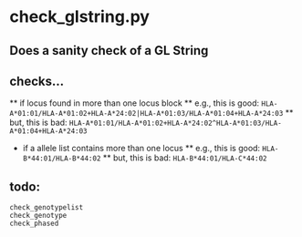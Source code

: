 # check_glstring.py

## Does a sanity check of a GL String

## checks...
** if locus found in more than one locus block
**  e.g., this is good:
  `HLA-A*01:01/HLA-A*01:02+HLA-A*24:02|HLA-A*01:03/HLA-A*01:04+HLA-A*24:03`
** but, this is bad:
 `HLA-A*01:01/HLA-A*01:02+HLA-A*24:02^HLA-A*01:03/HLA-A*01:04+HLA-A*24:03`

*  if a allele list contains more than one locus
** e.g., this is good:
  `HLA-B*44:01/HLA-B*44:02`
** but, this is bad:
  `HLA-B*44:01/HLA-C*44:02`

## todo:
    check_genotypelist
    check_genotype
    check_phased
